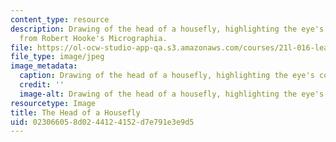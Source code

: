 ```yaml
---
content_type: resource
description: Drawing of the head of a housefly, highlighting the eye's compound structure,
  from Robert Hooke's Micrographia.
file: https://ol-ocw-studio-app-qa.s3.amazonaws.com/courses/21l-016-learning-from-the-past-drama-science-performance-spring-2009/023066058d0244124152d7e791e3e9d5_05.jpg
file_type: image/jpeg
image_metadata:
  caption: Drawing of the head of a housefly, highlighting the eye's compound structure.
  credit: ''
  image-alt: Drawing of the head of a housefly, highlighting the eye's compound structure.
resourcetype: Image
title: The Head of a Housefly
uid: 02306605-8d02-4412-4152-d7e791e3e9d5
---
```

